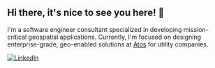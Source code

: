 ## Hi there, it's nice to see you here! 👋

I'm a software engineer consultant specialized in developing mission-critical geospatial applications. Currently, I'm focused on designing enterprise-grade, geo-enabled solutions at [Atos](https://atos.net/en/) for utility companies.

[![LinkedIn](https://img.shields.io/badge/linkedin-%230077B5.svg?style=for-the-badge&logo=linkedin&logoColor=white)](https://www.linkedin.com/in/teofilosalgado/)
